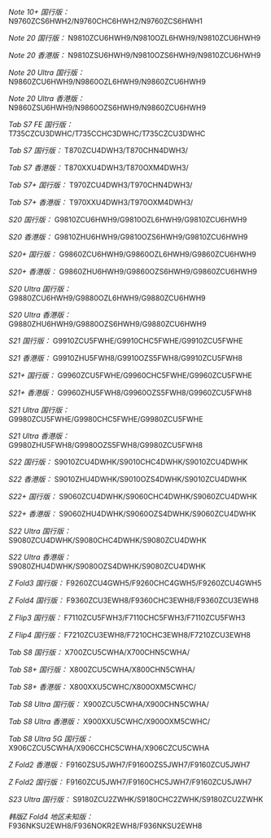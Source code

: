 *Note 10+ 国行版：*
N9760ZCS6HWH2/N9760CHC6HWH2/N9760ZCS6HWH1

*Note 20 国行版：*
N9810ZCU6HWH9/N9810OZL6HWH9/N9810ZCU6HWH9

*Note 20 香港版：*
N9810ZSU6HWH9/N9810OZS6HWH9/N9810ZCU6HWH9

*Note 20 Ultra 国行版：*
N9860ZCU6HWH9/N9860OZL6HWH9/N9860ZCU6HWH9

*Note 20 Ultra 香港版：*
N9860ZSU6HWH9/N9860OZS6HWH9/N9860ZCU6HWH9

*Tab S7 FE 国行版：*
T735CZCU3DWHC/T735CCHC3DWHC/T735CZCU3DWHC

*Tab S7 国行版：*
T870ZCU4DWH3/T870CHN4DWH3/

*Tab S7 香港版：*
T870XXU4DWH3/T870OXM4DWH3/

*Tab S7+ 国行版：*
T970ZCU4DWH3/T970CHN4DWH3/

*Tab S7+ 香港版：*
T970XXU4DWH3/T970OXM4DWH3/

*S20 国行版：*
G9810ZCU6HWH9/G9810OZL6HWH9/G9810ZCU6HWH9

*S20 香港版：*
G9810ZHU6HWH9/G9810OZS6HWH9/G9810ZCU6HWH9

*S20+ 国行版：*
G9860ZCU6HWH9/G9860OZL6HWH9/G9860ZCU6HWH9

*S20+ 香港版：*
G9860ZHU6HWH9/G9860OZS6HWH9/G9860ZCU6HWH9

*S20 Ultra 国行版：*
G9880ZCU6HWH9/G9880OZL6HWH9/G9880ZCU6HWH9

*S20 Ultra 香港版：*
G9880ZHU6HWH9/G9880OZS6HWH9/G9880ZCU6HWH9

*S21 国行版：*
G9910ZCU5FWHE/G9910CHC5FWHE/G9910ZCU5FWHE

*S21 香港版：*
G9910ZHU5FWH8/G9910OZS5FWH8/G9910ZCU5FWH8

*S21+ 国行版：*
G9960ZCU5FWHE/G9960CHC5FWHE/G9960ZCU5FWHE

*S21+ 香港版：*
G9960ZHU5FWH8/G9960OZS5FWH8/G9960ZCU5FWH8

*S21 Ultra 国行版：*
G9980ZCU5FWHE/G9980CHC5FWHE/G9980ZCU5FWHE

*S21 Ultra 香港版：*
G9980ZHU5FWH8/G9980OZS5FWH8/G9980ZCU5FWH8

*S22 国行版：*
S9010ZCU4DWHK/S9010CHC4DWHK/S9010ZCU4DWHK

*S22 香港版：*
S9010ZHU4DWHK/S9010OZS4DWHK/S9010ZCU4DWHK

*S22+ 国行版：*
S9060ZCU4DWHK/S9060CHC4DWHK/S9060ZCU4DWHK

*S22+ 香港版：*
S9060ZHU4DWHK/S9060OZS4DWHK/S9060ZCU4DWHK

*S22 Ultra 国行版：*
S9080ZCU4DWHK/S9080CHC4DWHK/S9080ZCU4DWHK

*S22 Ultra 香港版：*
S9080ZHU4DWHK/S9080OZS4DWHK/S9080ZCU4DWHK

*Z Fold3 国行版：*
F9260ZCU4GWH5/F9260CHC4GWH5/F9260ZCU4GWH5

*Z Fold4 国行版：*
F9360ZCU3EWH8/F9360CHC3EWH8/F9360ZCU3EWH8

*Z Flip3 国行版：*
F7110ZCU5FWH3/F7110CHC5FWH3/F7110ZCU5FWH3

*Z Flip4 国行版：*
F7210ZCU3EWH8/F7210CHC3EWH8/F7210ZCU3EWH8

*Tab S8 国行版：*
X700ZCU5CWHA/X700CHN5CWHA/

*Tab S8+ 国行版：*
X800ZCU5CWHA/X800CHN5CWHA/

*Tab S8+ 香港版：*
X800XXU5CWHC/X800OXM5CWHC/

*Tab S8 Ultra 国行版：*
X900ZCU5CWHA/X900CHN5CWHA/

*Tab S8 Ultra 香港版：*
X900XXU5CWHC/X900OXM5CWHC/

*Tab S8 Ultra 5G 国行版：*
X906CZCU5CWHA/X906CCHC5CWHA/X906CZCU5CWHA

*Z Fold2 香港版：*
F9160ZSU5JWH7/F9160OZS5JWH7/F9160ZCU5JWH7

*Z Fold2 国行版：*
F9160ZCU5JWH7/F9160CHC5JWH7/F9160ZCU5JWH7

*S23 Ultra 国行版：*
S9180ZCU2ZWHK/S9180CHC2ZWHK/S9180ZCU2ZWHK

*韩版Z Fold4 地区未知版：*
F936NKSU2EWH8/F936NOKR2EWH8/F936NKSU2EWH8

